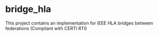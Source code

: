 # bridge_hla
This project contains an implementation for IEEE HLA bridges between federations (Compliant with CERTI RTI)
